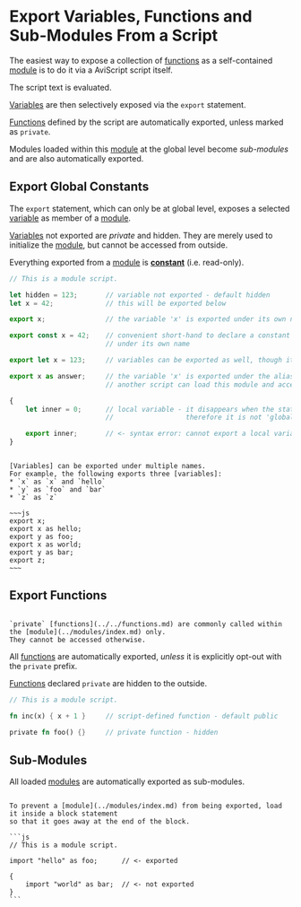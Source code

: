 Export Variables, Functions and Sub-Modules From a Script
=========================================================

The easiest way to expose a collection of [functions](../../functions.md) as a self-contained [module](../modules/index.md)
is to do it via a AviScript script itself.

The script text is evaluated.

[Variables](../../variables.md) are then selectively exposed via the `export` statement.

[Functions](../../functions.md) defined by the script are automatically exported, unless marked as `private`.

Modules loaded within this [module](../modules/index.md) at the global level become _sub-modules_ and are also
automatically exported.


Export Global Constants
-----------------------

The `export` statement, which can only be at global level, exposes a selected
[variable](../../variables.md) as member of a [module](../modules/index.md).

[Variables](../../variables.md) not exported are _private_ and hidden. They are merely used to
initialize the [module](../modules/index.md), but cannot be accessed from outside.

Everything exported from a [module](../modules/index.md) is **[constant](../../constants.md)** (i.e. read-only).

```js
// This is a module script.

let hidden = 123;       // variable not exported - default hidden
let x = 42;             // this will be exported below

export x;               // the variable 'x' is exported under its own name

export const x = 42;    // convenient short-hand to declare a constant and export it
                        // under its own name

export let x = 123;     // variables can be exported as well, though it'll still be constant

export x as answer;     // the variable 'x' is exported under the alias 'answer'
                        // another script can load this module and access 'x' as 'module::answer'

{
    let inner = 0;      // local variable - it disappears when the statements block ends,
                        //                  therefore it is not 'global' and cannot be exported

    export inner;       // <- syntax error: cannot export a local variable
}
```

```admonish tip.small "Tip: Multiple exports"

[Variables] can be exported under multiple names.
For example, the following exports three [variables]:
* `x` as `x` and `hello`
* `y` as `foo` and `bar`
* `z` as `z`

~~~js
export x;
export x as hello;
export y as foo;
export x as world;
export y as bar;
export z;
~~~
```


Export Functions
----------------

```admonish info.side.wide "Private functions"

`private` [functions](../../functions.md) are commonly called within the [module](../modules/index.md) only.
They cannot be accessed otherwise.
```

All [functions](../../functions.md) are automatically exported, _unless_ it is explicitly opt-out with
the `private` prefix.

[Functions](../../functions.md) declared `private` are hidden to the outside.

```rust
// This is a module script.

fn inc(x) { x + 1 }     // script-defined function - default public

private fn foo() {}     // private function - hidden
```


Sub-Modules
-----------

All loaded [modules](../modules/index.md) are automatically exported as sub-modules.

~~~admonish tip.small "Tip: Skip exporting a module"

To prevent a [module](../modules/index.md) from being exported, load it inside a block statement
so that it goes away at the end of the block.

```js
// This is a module script.

import "hello" as foo;      // <- exported

{
    import "world" as bar;  // <- not exported
}
```
~~~
